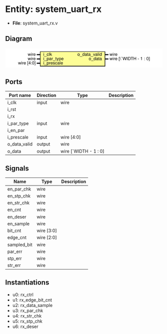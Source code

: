 
# Entity: system_uart_rx 
- **File**: system_uart_rx.v

## Diagram
![Diagram](system_uart_rx.svg "Diagram")
## Ports

| Port name    | Direction | Type                  | Description |
| ------------ | --------- | --------------------- | ----------- |
| i_clk        | input     | wire                  |             |
| i_rst        |           |                       |             |
| i_rx         |           |                       |             |
| i_par_type   | input     | wire                  |             |
| i_en_par     |           |                       |             |
| i_prescale   | input     | wire [4:0]            |             |
| o_data_valid | output    | wire                  |             |
| o_data       | output    | wire [`WIDTH - 1 : 0] |             |

## Signals

| Name        | Type       | Description |
| ----------- | ---------- | ----------- |
| en_par_chk  | wire       |             |
| en_stp_chk  | wire       |             |
| en_str_chk  | wire       |             |
| en_cnt      | wire       |             |
| en_deser    | wire       |             |
| en_sample   | wire       |             |
| bit_cnt     | wire [3:0] |             |
| edge_cnt    | wire [2:0] |             |
| sampled_bit | wire       |             |
| par_err     | wire       |             |
| stp_err     | wire       |             |
| str_err     | wire       |             |

## Instantiations

- u0: rx_ctrl
- u1: rx_edge_bit_cnt
- u2: rx_data_sample
- u3: rx_par_chk
- u4: rx_str_chk
- u5: rx_stp_chk
- u6: rx_deser
